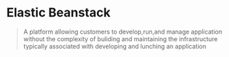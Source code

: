 # Elastic Beanstack

> A platform allowing customers to develop,run,and manage application without the
> complexity of buliding and maintaining the infrastructure typically associated with developing
> and lunching an application
